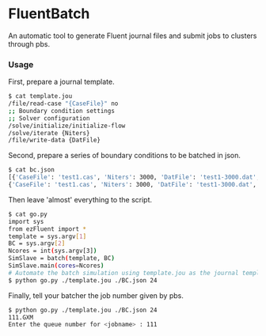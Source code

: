# FluentBatch
An automatic tool to generate Fluent journal files and submit jobs to clusters through pbs. 

### Usage
First, prepare a journal template.
``` sh
$ cat template.jou
/file/read-case "{CaseFile}" no
;; Boundary condition settings
;; Solver configuration
/solve/initialize/initialize-flow
/solve/iterate {Niters}
/file/write-data {DatFile}
```

Second, prepare a series of boundary conditions to be batched in json.
``` sh
$ cat bc.json
[{'CaseFile': 'test1.cas', 'Niters': 3000, 'DatFile': 'test1-3000.dat', ...}, 
{'CaseFile': 'test1.cas', 'Niters': 3000, 'DatFile': 'test1-3000.dat', ...}]
```

Then leave 'almost' everything to the script.
``` sh
$ cat go.py
import sys
from ezFluent import *
template = sys.argv[1]
BC = sys.argv[2]
Ncores = int(sys.argv[3])
SimSlave = batch(template, BC)
SimSlave.main(cores=Ncores)
# Automate the batch simulation using template.jou as the journal template and BC.json as the boundary conditions with 24 cores
$ python go.py ./template.jou ./BC.json 24
```

Finally, tell your batcher the job number given by pbs.
``` sh
$ python go.py ./template.jou ./BC.json 24
111.GXM
Enter the queue number for <jobname> : 111
```
